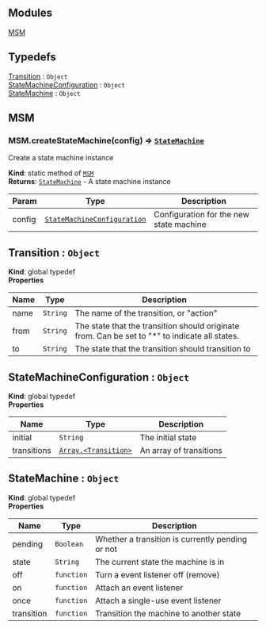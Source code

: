## Modules

<dl>
<dt><a href="#module_MSM">MSM</a></dt>
<dd></dd>
</dl>

## Typedefs

<dl>
<dt><a href="#Transition">Transition</a> : <code>Object</code></dt>
<dd></dd>
<dt><a href="#StateMachineConfiguration">StateMachineConfiguration</a> : <code>Object</code></dt>
<dd></dd>
<dt><a href="#StateMachine">StateMachine</a> : <code>Object</code></dt>
<dd></dd>
</dl>

<a name="module_MSM"></a>

## MSM
<a name="module_MSM.createStateMachine"></a>

### MSM.createStateMachine(config) ⇒ [<code>StateMachine</code>](#StateMachine)
Create a state machine instance

**Kind**: static method of [<code>MSM</code>](#module_MSM)  
**Returns**: [<code>StateMachine</code>](#StateMachine) - A state machine instance  

| Param | Type | Description |
| --- | --- | --- |
| config | [<code>StateMachineConfiguration</code>](#StateMachineConfiguration) | Configuration for the new state machine |

<a name="Transition"></a>

## Transition : <code>Object</code>
**Kind**: global typedef  
**Properties**

| Name | Type | Description |
| --- | --- | --- |
| name | <code>String</code> | The name of the transition, or "action" |
| from | <code>String</code> | The state that the transition should originate from. Can be  set to "*" to indicate all states. |
| to | <code>String</code> | The state that the transition should transition to |

<a name="StateMachineConfiguration"></a>

## StateMachineConfiguration : <code>Object</code>
**Kind**: global typedef  
**Properties**

| Name | Type | Description |
| --- | --- | --- |
| initial | <code>String</code> | The initial state |
| transitions | [<code>Array.&lt;Transition&gt;</code>](#Transition) | An array of transitions |

<a name="StateMachine"></a>

## StateMachine : <code>Object</code>
**Kind**: global typedef  
**Properties**

| Name | Type | Description |
| --- | --- | --- |
| pending | <code>Boolean</code> | Whether a transition is currently pending or not |
| state | <code>String</code> | The current state the machine is in |
| off | <code>function</code> | Turn a event listener off (remove) |
| on | <code>function</code> | Attach an event listener |
| once | <code>function</code> | Attach a single-use event listener |
| transition | <code>function</code> | Transition the machine to another state |

